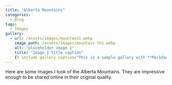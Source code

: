 ```yaml
---
title: "Alberta Mountains"
categories:
  - Blog
tags:
  - Images
gallery:
  - url: /assets/images/mountain1.webp
    image_path: /assets/images/mountain-th1.webp
    alt: "placeholder image 1"
    title: "Image 1 title caption"
    {% include gallery caption="This is a sample gallery with **Markdown support**." %}
---
```

Here are some images I took of the Alberta Mountains. They are impressive enough to be shared online in their original quality.
